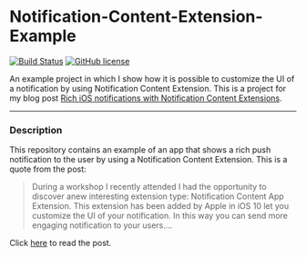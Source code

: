 # Notification-Content-Extension-Example

[![Build Status](https://travis-ci.org/chicio/Notification-Content-Extension-Example.svg?branch=master)](https://travis-ci.org/chicio/Notification-Content-Extension-Example?branch=master)
[![GitHub license](https://img.shields.io/badge/license-MIT-blue.svg)](https://raw.githubusercontent.com/chicio/Notification-Content-Extension-Example/master/LICENSE.md)

An example project in which I show how it is possible to customize the UI of a notification by using Notification Content Extension.
This is a project for my blog post [Rich iOS notifications with Notification Content Extensions](https://www.fabrizioduroni.it/2018/09/10/ios-notification-content-extensions.html).

***

### Description

This repository contains an example of an app that shows a rich push notification to the user by using a Notification Content Extension. 
This is a quote from the post:

>During a workshop I recently attended I had the opportunity to discover anew interesting extension type: Notification 
Content App Extension. This extension has been added by Apple in iOS 10 let you customize the UI of your 
notification. In this way you can send more engaging notification to your users....

Click [here](https://www.fabrizioduroni.it/2018/09/10/ios-notification-content-extensions.html) to read the post.
